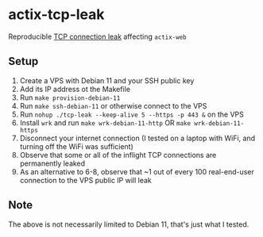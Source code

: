 # actix-tcp-leak
Reproducible [TCP connection leak](https://github.com/actix/actix-net/issues/351) affecting `actix-web`

## Setup

1. Create a VPS with Debian 11 and your SSH public key
2. Add its IP address ot the Makefile
3. Run `make provision-debian-11`
4. Run `make ssh-debian-11` or otherwise connect to the VPS
5. Run `nohup ./tcp-leak --keep-alive 5 --https -p 443 &` on the VPS
6. Install `wrk` and run `make wrk-debian-11-http` OR `make wrk-debian-11-https`
7. Disconnect your internet connection (I tested on a laptop with WiFi, and turning off the WiFi was sufficient)
8. Observe that some or all of the inflight TCP connections are permanently leaked
9. As an alternative to 6-8, observe that ~1 out of every 100 real-end-user connection to the VPS public IP will leak

## Note

The above is not necessarily limited to Debian 11, that's just what I tested.
